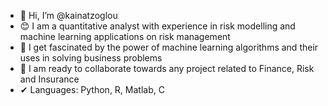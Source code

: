- 👋 Hi, I’m @kainatzoglou
- 😊 I am a quantitative analyst with experience in risk modelling and machine learning applications on risk management
- 🌱 I get fascinated by the power of machine learning algorithms and their uses in solving business problems
- 👀 I am ready to collaborate towards any project related to Finance, Risk and Insurance
- ✔ Languages: Python, R, Matlab, C
